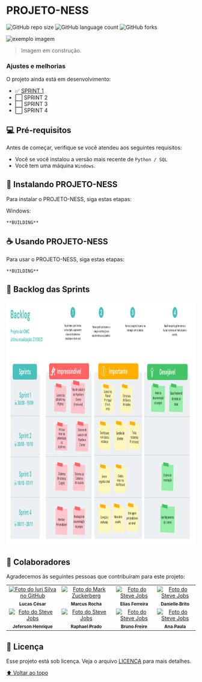 # PROJETO-NESS

![GitHub repo size](https://img.shields.io/github/repo-size/Time-1-ADS/PROJETO-NESS?style=for-the-badge)
![GitHub language count](https://img.shields.io/github/languages/count/Time-1-ADS/PROJETO-NESS?style=for-the-badge)
![GitHub forks](https://img.shields.io/github/forks/Time-1-ADS/PROJETO-NESS?style=for-the-badge)


<img src="https://cdn.dribbble.com/users/10549/screenshots/3062682/build.png?compress=1&resize=400x300" alt="exemplo imagem">

> Imagem em construção.

### Ajustes e melhorias

O projeto ainda está em desenvolvimento:

- ✅ [SPRINT 1](https://github.com/Time-1-ADS/PROJETO-NESS/tree/main/SPRINT_1)
- ⬜ SPRINT 2
- ⬜ SPRINT 3
- ⬜ SPRINT 4


## 💻 Pré-requisitos

Antes de começar, verifique se você atendeu aos seguintes requisitos:
* Você se você instalou a versão mais recente de `Python / SQL `
* Você tem uma máquina `Windows`.


## 🚀 Instalando PROJETO-NESS

Para instalar o PROJETO-NESS, siga estas etapas:

Windows:
```
**BUILDING**
```

## ☕ Usando PROJETO-NESS

Para usar o PROJETO-NESS, siga estas etapas:

```
**BUILDING**
```

## 📝 Backlog das Sprints
<img src="https://github.com/Time-1-ADS/PROJETO-NESS/blob/main/SPRINT_1/imagens/Colorful%20Foundational%204L's%20Retrospective%20Online%20Whiteboard.png" width="2000" height="650">


## 🤝 Colaboradores

Agradecemos às seguintes pessoas que contribuíram para este projeto:

<table>
  <tr>
    <td align="center">
      <a href="#">
        <img src="https://avatars.githubusercontent.com/u/66032756?v=4" width="100px;" alt="Foto do Iuri Silva no GitHub"/><br>
        <sub>
          <b>Lucas César</b>
        </sub>
      </a>
    </td>
    <td align="center">
      <a href="#">
        <img src="https://avatars.githubusercontent.com/u/71012953?v=4" width="100px;" alt="Foto do Mark Zuckerberg"/><br>
        <sub>
          <b>Marcus Rocha</b>
        </sub>
      </a>
    </td>
    <td align="center">
      <a href="#">
        <img src="https://avatars.githubusercontent.com/u/71013006?s=400&u=cdaf1fd724434cc5928dec38453bce0b3ee5f98a&v=4" width="100px;" alt="Foto do Steve Jobs"/><br>
        <sub>
          <b>Elias Ferreira</b>
        </sub>
      </a>
    </td>
<td align="center">
      <a href="#">
        <img src="https://avatars.githubusercontent.com/u/69976120?v=4" width="100px;" alt="Foto do Steve Jobs"/><br>
        <sub>
          <b>Danielle Brito</b>
        </sub>
      </a>
    </td>

  </tr>
<tr>
<td align="center">
      <a href="#">
        <img src="https://avatars.githubusercontent.com/u/71130553?v=4" width="100px;" alt="Foto do Steve Jobs"/><br>
        <sub>
          <b>Jeferson Henrique</b>
        </sub>
      </a>
    </td>
    <td align="center">
      <a href="#">
        <img src="https://avatars.githubusercontent.com/u/71613664?s=460&u=e49bfb545a1e97319b3dd2b42ecc1f56498fd1c2&v=4" width="100px;" alt="Foto do Steve Jobs"/><br>
        <sub>
          <b>Raphael Prado</b>
        </sub>
      </a>
    </td>
<td align="center">
      <a href="#">
        <img src="https://avatars.githubusercontent.com/u/67916056?v=4" width="100px;" alt="Foto do Steve Jobs"/><br>
        <sub>
          <b>Bruno Freire</b>
        </sub>
      </a>
    </td>
<td align="center">
      <a href="#">
        <img src="https://avatars.githubusercontent.com/u/67859220?v=4" width="100px;" alt="Foto do Steve Jobs"/><br>
        <sub>
          <b>Ana Paula</b>
        </sub>
      </a>
</tr>

</table>


## 📝 Licença

Esse projeto está sob licença. Veja o arquivo [LICENÇA](LICENSE.md) para mais detalhes.

[⬆ Voltar ao topo](#PROJETO-NESS)<br>

